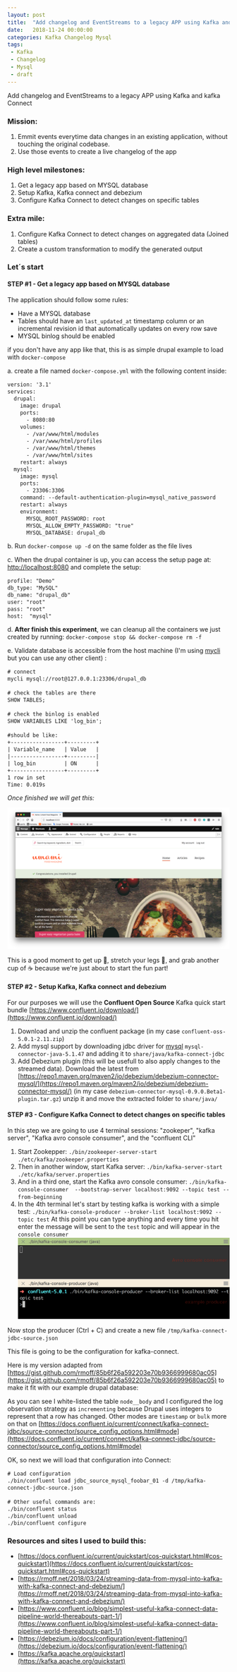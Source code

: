 ```yaml
---
layout: post
title:  "Add changelog and EventStreams to a legacy APP using Kafka and kafka Connect"
date:   2018-11-24 00:00:00
categories: Kafka Changelog Mysql
tags:
 - Kafka
 - Changelog
 - Mysql
 - draft
---
```



Add changelog and EventStreams to a legacy APP using Kafka and kafka Connect

### Mission: 

1. Emmit events everytime data changes in an existing application, without touching the original codebase.
2. Use those events to create a live changelog of the app

### High level milestones:

1. Get a legacy app based on MYSQL database
2. Setup Kafka, Kafka connect and debezium
3. Configure Kafka Connect to detect changes on specific tables 

### Extra mile: 

1. Configure Kafka Connect to detect changes on aggregated data (Joined tables)
2. Create a custom transformation to modify the generated output

### Let´s start


#### STEP #1 - Get a legacy app based on MYSQL database

The application should follow some rules:

* Have a MYSQL database
* Tables should have an `last_updated_at` timestamp column or an incremental revision id that automatically updates on every row save
* MYSQL binlog should be enabled

if you don't have any app like that, this is as simple drupal example to load with `docker-compose`

a. create a file named `docker-compose.yml` with the following content inside:

	version: '3.1'
	services:
	  drupal:
	    image: drupal
	    ports:
	      - 8080:80
	    volumes:
	      - /var/www/html/modules
	      - /var/www/html/profiles
	      - /var/www/html/themes
	      - /var/www/html/sites
	    restart: always
	  mysql:
	    image: mysql
	    ports:
	      - 23306:3306
	    command: --default-authentication-plugin=mysql_native_password
	    restart: always
	    environment:
	      MYSQL_ROOT_PASSWORD: root
	      MYSQL_ALLOW_EMPTY_PASSWORD: "true"
	      MYSQL_DATABASE: drupal_db



      
b. Run `docker-compose up -d` on the same folder as the file lives

c. When the drupal container is up, you can access the setup page at: [http://localhost:8080](http://localhost:8080) and complete the setup:

	profile: "Demo"
	db_type: "MySQL"
	db_name: "drupal_db"
	user: "root"
	pass: "root"
	host:  "mysql"

d. __After finish this experiment__, we can cleanup all the containers we just created by running: `docker-compose stop && docker-compose rm -f`
 
e. Validate database is accessible from the host machine (I'm using [mycli](https://www.mycli.net/) but you can use any other client) :

	# connect
	mycli mysql://root@127.0.0.1:23306/drupal_db
	
	# check the tables are there
	SHOW TABLES;  

	# check the binlog is enabled
	SHOW VARIABLES LIKE 'log_bin';

	#should be like:
	+-----------------+---------+
	| Variable_name   | Value   |
	|-----------------+---------|
	| log_bin         | ON      |
	+-----------------+---------+
	1 row in set
	Time: 0.019s


 
_Once finished we will get this:_

![Example App based on Drupal](/files/kafka-changelog/example-app.png)

This is a good moment to get up  :raised_hands:, stretch your legs :walking:, and grab another cup of :coffee: because we're just about to start the fun part!  

#### STEP #2 - Setup Kafka, Kafka connect and debezium

For our purposes we will use the __Confluent Open Source__ Kafka quick start bundle  [https://www.confluent.io/download/](https://www.confluent.io/download/)

1. Download and unzip the confluent package (in my case `confluent-oss-5.0.1-2.11.zip`)
2. Add mysql support by downloading jdbc driver for [mysql](https://dev.mysql.com/downloads/connector/j/5.1.html) `mysql-connector-java-5.1.47` and adding it to `share/java/kafka-connect-jdbc`
3. Add Debezium plugin (this will be usefull to also apply changes to the streamed data). Download the latest from [https://repo1.maven.org/maven2/io/debezium/debezium-connector-mysql/](https://repo1.maven.org/maven2/io/debezium/debezium-connector-mysql/) (in my case `debezium-connector-mysql-0.9.0.Beta1-plugin.tar.gz`) unzip it and move the extracted folder to `share/java/`



#### STEP #3 - Configure Kafka Connect to detect changes on specific tables 

In this step we are going to use 4 terminal sessions: "zookeper", "kafka server", "Kafka avro console consumer", and the "confluent CLI" 

1. Start Zookepper: `./bin/zookeeper-server-start ./etc/kafka/zookeeper.properties`
2. Then in another window, start Kafka server: `./bin/kafka-server-start ./etc/kafka/server.properties`
3. And in a third one, start the Kafka avro console consumer: `./bin/kafka-console-consumer  --bootstrap-server localhost:9092 --topic test --from-beginning`
4. In the 4th terminal let's start by testing kafka is working with a simple test: `./bin/kafka-console-producer --broker-list localhost:9092 --topic test` 
At this point you can type anything and every time you hit enter the message will be sent to the `test` topic and will appear in the `console consumer`
![Testing Kafka producer and consumer are working](/files/kafka-changelog/test_kafka.gif)

Now stop the producer (Ctrl + C) and create a new file `/tmp/kafka-connect-jdbc-source.json`

This file is going to be the configuration for kafka-connect.

Here is my version adapted from [https://gist.github.com/rmoff/85b6f26a592203e70b9366999680ac05](https://gist.github.com/rmoff/85b6f26a592203e70b9366999680ac05) to make it fit with our example drupal database:

<script src="https://gist.github.com/PabloGancharov/4705322cb5b538cfbfa8cf493ed3ecac.js"></script>

As you can see I white-listed the table `node__body` and I configured the log observation strategy as `incrementing` because Drupal uses integers to represent that a row has changed. Other modes are `timestamp` or `bulk` more on that on [https://docs.confluent.io/current/connect/kafka-connect-jdbc/source-connector/source_config_options.html#mode](https://docs.confluent.io/current/connect/kafka-connect-jdbc/source-connector/source_config_options.html#mode)

OK, so next we will load that configuration into Connect:

	# Load configuration
 	./bin/confluent load jdbc_source_mysql_foobar_01 -d /tmp/kafka-connect-jdbc-source.json

	# Other useful commands are: 
	./bin/confluent status
	./bin/confluent unload
	./bin/confluent configure
	 



### Resources and sites I used to build this:

* [https://docs.confluent.io/current/quickstart/cos-quickstart.html#cos-quickstart](https://docs.confluent.io/current/quickstart/cos-quickstart.html#cos-quickstart)
* [https://rmoff.net/2018/03/24/streaming-data-from-mysql-into-kafka-with-kafka-connect-and-debezium/](https://rmoff.net/2018/03/24/streaming-data-from-mysql-into-kafka-with-kafka-connect-and-debezium/)
* [https://www.confluent.io/blog/simplest-useful-kafka-connect-data-pipeline-world-thereabouts-part-1/](https://www.confluent.io/blog/simplest-useful-kafka-connect-data-pipeline-world-thereabouts-part-1/)
* [https://debezium.io/docs/configuration/event-flattening/](https://debezium.io/docs/configuration/event-flattening/)
* [https://kafka.apache.org/quickstart](https://kafka.apache.org/quickstart)